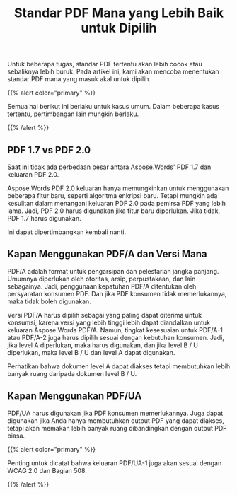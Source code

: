 ﻿---
title: Standar PDF Mana yang Lebih Baik untuk Dipilih
second_title: Aspose.Words untuk C++
articleTitle: Standar PDF Mana yang Lebih Baik untuk Dipilih
linktitle: Standar PDF Mana yang Lebih Baik untuk Dipilih
description: "Pilih standar PDF terbaik untuk mengekspor hasil tugas pemrograman Anda dalam C++. Standar PDF mana yang lebih baik– PDF 1.7, PDF 2.0, PDF/A-1, PDF/A-2, atau PDF/UA."
type: docs
weight: 37
url: /id/cpp/which-pdf-standard-is-better-to-choose/
---

Untuk beberapa tugas, standar PDF tertentu akan lebih cocok atau sebaliknya lebih buruk. Pada artikel ini, kami akan mencoba menentukan standar PDF mana yang masuk akal untuk dipilih.

{{% alert color="primary" %}}

Semua hal berikut ini berlaku untuk kasus umum. Dalam beberapa kasus tertentu, pertimbangan lain mungkin berlaku.

{{% /alert %}}

## PDF 1.7 vs PDF 2.0

Saat ini tidak ada perbedaan besar antara Aspose.Words' PDF 1.7 dan keluaran PDF 2.0.

Aspose.Words PDF 2.0 keluaran hanya memungkinkan untuk menggunakan beberapa fitur baru, seperti algoritma enkripsi baru. Tetapi mungkin ada kesulitan dalam menangani keluaran PDF 2.0 pada pemirsa PDF yang lebih lama. Jadi, PDF 2.0 harus digunakan jika fitur baru diperlukan. Jika tidak, PDF 1.7 harus digunakan.

Ini dapat dipertimbangkan kembali nanti.

## Kapan Menggunakan PDF/A dan Versi Mana

PDF/A adalah format untuk pengarsipan dan pelestarian jangka panjang. Umumnya diperlukan oleh otoritas, arsip, perpustakaan, dan lain sebagainya. Jadi, penggunaan kepatuhan PDF/A ditentukan oleh persyaratan konsumen PDF. Dan jika PDF konsumen tidak memerlukannya, maka tidak boleh digunakan.

Versi PDF/A harus dipilih sebagai yang paling dapat diterima untuk konsumsi, karena versi yang lebih tinggi lebih dapat diandalkan untuk keluaran Aspose.Words PDF/A. Namun, tingkat kesesuaian untuk PDF/A-1 atau PDF/A-2 juga harus dipilih sesuai dengan kebutuhan konsumen. Jadi, jika level A diperlukan, maka harus digunakan, dan jika level B / U diperlukan, maka level B / U dan level A dapat digunakan.

Perhatikan bahwa dokumen level A dapat diakses tetapi membutuhkan lebih banyak ruang daripada dokumen level B / U.

## Kapan Menggunakan PDF/UA

PDF/UA harus digunakan jika PDF konsumen memerlukannya. Juga dapat digunakan jika Anda hanya membutuhkan output PDF yang dapat diakses, tetapi akan memakan lebih banyak ruang dibandingkan dengan output PDF biasa.

{{% alert color="primary" %}}

Penting untuk dicatat bahwa keluaran PDF/UA-1 juga akan sesuai dengan WCAG 2.0 dan Bagian 508.

{{% /alert %}}